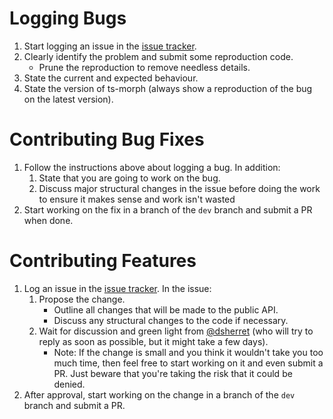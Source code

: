 ﻿# Logging Bugs

1. Start logging an issue in the [issue tracker](https://github.com/dsherret/ts-morph/issues).
1. Clearly identify the problem and submit some reproduction code.
    * Prune the reproduction to remove needless details.
1. State the current and expected behaviour.
1. State the version of ts-morph (always show a reproduction of the bug on the latest version).

# Contributing Bug Fixes

1. Follow the instructions above about logging a bug. In addition:
    1. State that you are going to work on the bug.
    1. Discuss major structural changes in the issue before doing the work to ensure it makes sense and work isn't wasted
1. Start working on the fix in a branch of the `dev` branch and submit a PR when done.

# Contributing Features

1. Log an issue in the [issue tracker](https://github.com/dsherret/ts-morph/issues). In the issue:
    1. Propose the change.
        * Outline all changes that will be made to the public API.
        * Discuss any structural changes to the code if necessary.
    1. Wait for discussion and green light from [@dsherret](https://github.com/dsherret) (who will try to reply as soon as possible, but it might take a few days).
        * Note: If the change is small and you think it wouldn't take you too much time, then feel free to start working on it and even submit a PR. Just beware that you're taking the risk that it could be denied.
1. After approval, start working on the change in a branch of the `dev` branch and submit a PR.
